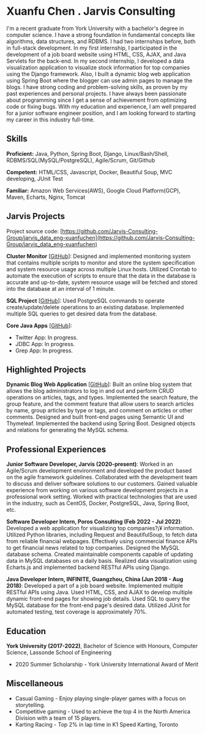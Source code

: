 # Xuanfu Chen . Jarvis Consulting

I'm a recent graduate from York University with a bachelor's degree in computer science. I have a strong foundation in fundamental concepts like algorithms, data structures, and RDBMS. I had two internships before, both in full-stack development. In my first internship, I participated in the development of a job board website using HTML, CSS, AJAX, and Java Servlets for the back-end. In my second internship, I developed a data visualization application to visualize stock information for top companies using the Django framework. Also, I built a dynamic blog web application using Spring Boot where the blogger can use admin pages to manage the blogs. I have strong coding and problem-solving skills, as proven by my past experiences and personal projects. I have always been passionate about programming since I get a sense of achievement from optimizing code or fixing bugs. With my education and experience, I am well prepared for a junior software engineer position, and I am looking forward to starting my career in this industry full-time.

## Skills

**Proficient:** Java, Python, Spring Boot, Django, Linux/Bash/Shell, RDBMS/SQL(MySQL/PostgreSQL), Agile/Scrum, Git/Github

**Competent:** HTML/CSS, Javascript, Docker, Beautiful Soup, MVC developing, JUnit Test

**Familiar:** Amazon Web Services(AWS), Google Cloud Platform(GCP), Maven, Echarts, Nginx, Tomcat

## Jarvis Projects

Project source code: [https://github.com/Jarvis-Consulting-Group/jarvis_data_eng-xuanfuchen](https://github.com/Jarvis-Consulting-Group/jarvis_data_eng-xuanfuchen)


**Cluster Monitor** [[GitHub](https://github.com/Jarvis-Consulting-Group/jarvis_data_eng-xuanfuchen/tree/master/linux_sql)]: Designed and implemented monitoring system that contains multiple scripts to monitor and store the system specification and system resource usage across multiple Linux hosts. Utilized Crontab to automate the execution of scripts to ensure that the data in the database is accurate and up-to-date, system resource usage will be fetched and stored into the database at an interval of 1 minute.

**SQL Project** [[GitHub](https://github.com/Jarvis-Consulting-Group/jarvis_data_eng-xuanfuchen/tree/master/sql)]: Used PostgreSQL commands to operate create/update/delete operations to an existing database. Implemented multiple SQL queries to get desired data from the database.

**Core Java Apps** [[GitHub](https://github.com/Jarvis-Consulting-Group/jarvis_data_eng-xuanfuchen/tree/master/core_java)]:
      
  - Twitter App: In progress.
  - JDBC App: In progress.
  - Grep App: In progress.


## Highlighted Projects
**Dynamic Blog Web Application** [[GitHub](https://github.com/xuanfuchen/BlogProject)]: Built an online blog system that allows the blog administrators to log in and out and perform CRUD operations on articles, tags, and types. Implemented the search feature, the group feature, and the comment feature that allow users to search articles by name, group articles by type or tags, and comment on articles or other comments. Designed and built front-end pages using Semantic UI and Thymeleaf. Implemented the backend using Spring Boot. Designed objects and relations for generating the MySQL schema.


## Professional Experiences

**Junior Software Developer, Jarvis (2020-present)**: Worked in an Agile/Scrum development environment and developed the product based on the agile framework guidelines. Collaborated with the development team to discuss and deliver software solutions to our customers. Gained valuable experience from working on various software development projects in a professional work setting. Worked with practical technologies that are used in the industry, such as CentOS, Docker, PostgreSQL, Java, Spring Boot, etc.

**Software Developer Intern, Poros Consulting (Feb 2022 - Jul 2022)**: Developed a web application for visualizing top companies?¡¥ information. Utilized Python libraries, including Request and BeautifulSoup, to fetch data from reliable financial webpages. Effectively using commercial finance APIs to get financial news related to top companies. Designed the MySQL database schema. Created maintainable components capable of updating data in MySQL databases on a daily basis. Realized data visualization using Echarts.js and implemented backend RESTful APIs using Django.

**Java Developer Intern, INFINITE, Guangzhou, China (Jun 2018 - Aug 2018)**: Developed a part of a job board website. Implemented multiple RESTful APIs using Java. Used HTML, CSS, and AJAX to develop multiple dynamic front-end pages for showing job details. Used SQL to query the MySQL database for the front-end page's desired data. Utilized JUnit for automated testing, test coverage is approximately 70%.


## Education
**York University (2017-2022)**, Bachelor of Science with Honours, Computer Science, Lassonde School of Engineering
- 2020 Summer Scholarship - York University International Award of Merit


## Miscellaneous
- Casual Gaming - Enjoy playing single-player games with a focus on storytelling.
- Competitive gaming - Used to achieve the top 4 in the North America Division with a team of 15 players.
- Karting Racing - Top 2% in lap time in K1 Speed Karting, Toronto